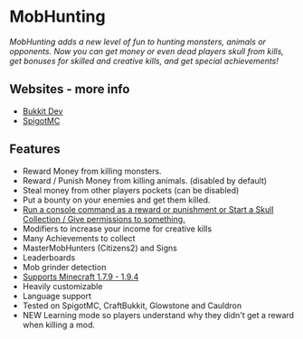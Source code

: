 MobHunting
=====================
*MobHunting adds a new level of fun to hunting monsters, animals or opponents. Now you can get money or even dead players skull from kills, get bonuses for skilled and creative kills, and get special achievements!*

Websites - more info
-------------------------
- [Bukkit Dev](http://dev.bukkit.org/bukkit-plugins/mobhunting/)
- [SpigotMC](https://www.spigotmc.org/resources/mobhunting.3582/)

## Features
* Reward Money from killing monsters.
* Reward / Punish Money from killing animals. (disabled by default)
* Steal money from other players pockets (can be disabled) 
* Put a bounty on your enemies and get them killed.
* [Run a console command as a reward or punishment or Start a Skull Collection / Give permissions to something.](http://dev.bukkit.org/bukkit-plugins/mobhunting/pages/run-a-console-command-as-a-reward/)
* Modifiers to increase your income for creative kills
* Many Achievements to collect
* MasterMobHunters (Citizens2) and Signs
* Leaderboards
* Mob grinder detection
* [Supports Minecraft 1.7.9 - 1.9.4](http://dev.bukkit.org/bukkit-plugins/mobhunting/pages/compability/)
* Heavily customizable
* Language support
* Tested on SpigotMC, CraftBukkit, Glowstone and Cauldron
* NEW Learning mode so players understand why they didn't get a reward when killing a mod.
